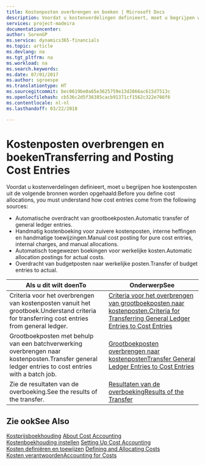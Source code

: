 ```yaml
---
title: Kostenposten overbrengen en boeken | Microsoft Docs
description: Voordat u kostenverdelingen definieert, moet u begrijpen waar kostenposten vandaankomen.
services: project-madeira
documentationcenter: 
author: SorenGP
ms.service: dynamics365-financials
ms.topic: article
ms.devlang: na
ms.tgt_pltfrm: na
ms.workload: na
ms.search.keywords: 
ms.date: 07/01/2017
ms.author: sgroespe
ms.translationtype: HT
ms.sourcegitcommit: bec0619be0a65e3625759e13d2866ac615d7513c
ms.openlocfilehash: cb536c2d5f36385cacb91371cf1562c322e766f6
ms.contentlocale: nl-nl
ms.lasthandoff: 03/22/2018

---
```

# <a name="transferring-and-posting-cost-entries"></a><span data-ttu-id="2b981-103">Kostenposten overbrengen en boeken</span><span class="sxs-lookup"><span data-stu-id="2b981-103">Transferring and Posting Cost Entries</span></span>
<span data-ttu-id="2b981-104">Voordat u kostenverdelingen definieert, moet u begrijpen hoe kostenposten uit de volgende bronnen worden opgehaald:</span><span class="sxs-lookup"><span data-stu-id="2b981-104">Before you define cost allocations, you must understand how cost entries come from the following sources:</span></span>  

-   <span data-ttu-id="2b981-105">Automatische overdracht van grootboekposten.</span><span class="sxs-lookup"><span data-stu-id="2b981-105">Automatic transfer of general ledger entries.</span></span>  
-   <span data-ttu-id="2b981-106">Handmatig kostenboeking voor zuivere kostenposten, interne heffingen en handmatige toewijzingen.</span><span class="sxs-lookup"><span data-stu-id="2b981-106">Manual cost posting for pure cost entries, internal charges, and manual allocations.</span></span>  
-   <span data-ttu-id="2b981-107">Automatisch toegewezen boekingen voor werkelijke kosten.</span><span class="sxs-lookup"><span data-stu-id="2b981-107">Automatic allocation postings for actual costs.</span></span>  
-   <span data-ttu-id="2b981-108">Overdracht van budgetposten naar werkelijke posten.</span><span class="sxs-lookup"><span data-stu-id="2b981-108">Transfer of budget entries to actual.</span></span>  

|<span data-ttu-id="2b981-109">**Als u dit wilt doen**</span><span class="sxs-lookup"><span data-stu-id="2b981-109">**To**</span></span>|<span data-ttu-id="2b981-110">**Onderwerp**</span><span class="sxs-lookup"><span data-stu-id="2b981-110">**See**</span></span>|  
|------------|-------------|  
|<span data-ttu-id="2b981-111">Criteria voor het overbrengen van kostenposten vanuit het grootboek.</span><span class="sxs-lookup"><span data-stu-id="2b981-111">Understand criteria for transferring cost entries from general ledger.</span></span>|[<span data-ttu-id="2b981-112">Criteria voor het overbrengen van grootboekposten naar kostenposten.</span><span class="sxs-lookup"><span data-stu-id="2b981-112">Criteria for Transferring General Ledger Entries to Cost Entries</span></span>](finance-criteria-for-transferring-general-ledger-entries-to-cost-entries.md)|  
|<span data-ttu-id="2b981-113">Grootboekposten met behulp van een batchverwerking overbrengen naar kostenposten.</span><span class="sxs-lookup"><span data-stu-id="2b981-113">Transfer general ledger entries to cost entries with a batch job.</span></span>|[<span data-ttu-id="2b981-114">Grootboekposten overbrengen naar kostenposten</span><span class="sxs-lookup"><span data-stu-id="2b981-114">Transfer General Ledger Entries to Cost Entries</span></span>](finance-how-to-transfer-general-ledger-entries-to-cost-entries.md)|  
|<span data-ttu-id="2b981-115">Zie de resultaten van de overboeking.</span><span class="sxs-lookup"><span data-stu-id="2b981-115">See the results of the transfer.</span></span>|[<span data-ttu-id="2b981-116">Resultaten van de overboeking</span><span class="sxs-lookup"><span data-stu-id="2b981-116">Results of the Transfer</span></span>](finance-results-of-the-transfer.md)|  

## <a name="see-also"></a><span data-ttu-id="2b981-117">Zie ook</span><span class="sxs-lookup"><span data-stu-id="2b981-117">See Also</span></span>  
 <span data-ttu-id="2b981-118">[Kostprijsboekhouding](finance-about-cost-accounting.md) </span><span class="sxs-lookup"><span data-stu-id="2b981-118">[About Cost Accounting](finance-about-cost-accounting.md) </span></span>  
 <span data-ttu-id="2b981-119">[Kostenboekhouding instellen](finance-set-up-cost-accounting.md) </span><span class="sxs-lookup"><span data-stu-id="2b981-119">[Setting Up Cost Accounting](finance-set-up-cost-accounting.md) </span></span>  
 <span data-ttu-id="2b981-120">[Kosten definiëren en toewijzen](finance-define-and-allocate-costs.md) </span><span class="sxs-lookup"><span data-stu-id="2b981-120">[Defining and Allocating Costs](finance-define-and-allocate-costs.md) </span></span>  
 [<span data-ttu-id="2b981-121">Kosten verantwoorden</span><span class="sxs-lookup"><span data-stu-id="2b981-121">Accounting for Costs</span></span>](finance-manage-cost-accounting.md)

